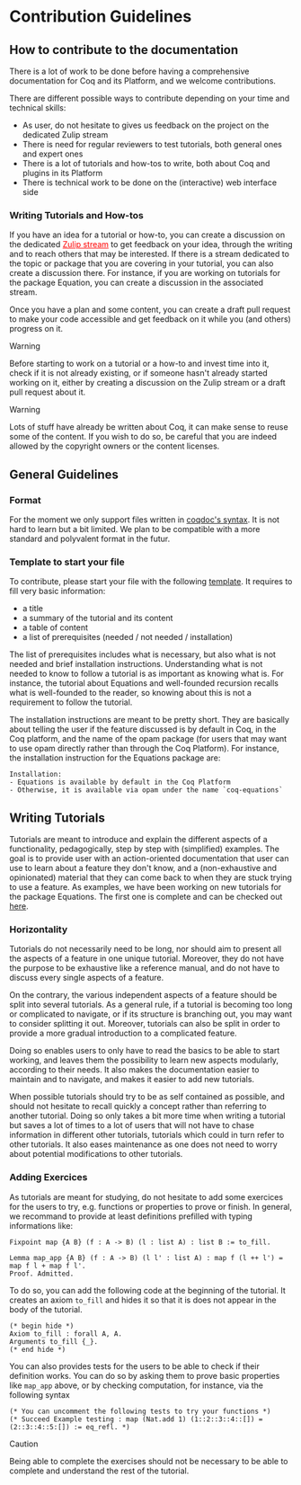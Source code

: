 
# Contribution Guidelines

## How to contribute to the documentation

There is a lot of work to be done before having a comprehensive documentation for Coq and its Platform, and we welcome contributions.

There are different possible ways to contribute depending on your time and technical skills:

- As user, do not hesitate to gives us feedback on the project on the dedicated Zulip stream
- There is need for regular reviewers to test tutorials, both general ones and expert ones
- There is a lot of tutorials and how-tos to write, both about Coq and plugins in its Platform
- There is technical work to be done on the (interactive) web interface side


### Writing Tutorials and How-tos
If you have an idea for a tutorial or how-to, you can create a discussion on the dedicated <span style="color:red"><u>Zulip stream</u></span>
to get feedback on your idea, through the writing and to reach others that may be interested.
If there is a stream dedicated to the topic or package that you are covering in your tutorial, you can also create a discussion there.
For instance, if you are working on tutorials for the package
Equation, you can create a discussion in the associated stream.

Once you have a plan and some content, you can create a draft pull request to make your code accessible
and get feedback on it while you (and others) progress on it.

> [!WARNING]
> Before starting to work on a tutorial or a how-to and invest time into it, check if it is not already existing,
> or if someone hasn't already started working on it, either by creating a discussion on the Zulip stream or a draft pull request about it.

> [!WARNING]
> Lots of stuff have already be written about Coq, it can make sense to reuse some of the content. 
> If you wish to do so, be careful that you are indeed allowed by the copyright owners or the content licenses.


## General Guidelines

### Format
For the moment we only support files written in [coqdoc's syntax](https://coq.inria.fr/doc/V8.19.0/refman/using/tools/coqdoc.html?highlight=coqdoc).
It is not hard to learn but a bit limited.
We plan to be compatible with a more standard and polyvalent format in the futur.

### Template to start your file
To contribute, please start your file with the following [template](https://github.com/Zimmi48/platform-docs/blob/main/template.md).
It requires to fill very basic information:
  - a title
  - a summary of the tutorial and its content
  - a table of content
  - a list of prerequisites (needed / not needed / installation)

  The list of prerequisites includes what is necessary, but also what is
  not needed and brief installation instructions.
  Understanding what is not needed to know to follow a tutorial is as
  important as knowing what is.
  For instance, the tutorial about Equations and well-founded recursion
  recalls what is well-founded to the reader, so knowing about this is not a
  requirement to follow the tutorial.

  The installation instructions are meant to be pretty short.
  They are basically about telling the user if the feature discussed is by
  default in Coq, in the Coq platform, and the name of the opam package
  (for users that may want to use opam directly rather than through the Coq Platform).
  For instance, the installation instruction for the Equations package are:
  ```
  Installation:
  - Equations is available by default in the Coq Platform
  - Otherwise, it is available via opam under the name `coq-equations`
  ```

## Writing Tutorials
Tutorials are meant to introduce and explain the different aspects of a functionality, pedagogically, step by step with (simplified) examples.
The goal is to provide user with an action-oriented documentation that user can use to learn about a feature they don't know,
and a (non-exhaustive and opinionated) material that they can come back to when they are stuck trying to use a feature.
As examples, we have been working on new tutorials for the package Equations. 
The first one is complete and can be checked out [here](https://github.com/Zimmi48/platform-docs/pull/1).

### Horizontality

Tutorials do not necessarily need to be long, nor should aim to present
all the aspects of a feature in one unique tutorial.
Moreover, they do not have the purpose to be exhaustive like a reference
manual, and do not have to discuss every single aspects of a feature.

On the contrary, the various independent aspects of a feature should be split into several tutorials.
As a general rule, if a tutorial is becoming too long or complicated to navigate, 
or if its structure is branching out, you may want to consider splitting it out.
Moreover, tutorials can also be split in order to provide a more gradual introduction to a complicated feature.

Doing so enables users to only have to read the basics to be able to start working, 
and leaves them the possibility to learn new aspects modularly, according to their needs.
It also makes the documentation easier to maintain and to navigate, and makes it easier to add new tutorials.

When possible tutorials should try to be as self contained as possible, 
and should not hesitate to recall quickly a concept rather than referring to another tutorial.
Doing so only takes a bit more time when writing a tutorial but saves a lot of times to a lot of users 
that will not have to chase information in different other tutorials, tutorials which could in turn refer to other tutorials.
It also eases maintenance as one does not need to worry about potential modifications to other tutorials.

### Adding Exercices
As tutorials are meant for studying, do not hesitate to add some exercices for the users to try, e.g. functions or properties to prove or finish.
In general, we recommand to provide at least definitions prefilled with typing informations like:

```
Fixpoint map {A B} (f : A -> B) (l : list A) : list B := to_fill.

Lemma map_app {A B} (f : A -> B) (l l' : list A) : map f (l ++ l') = map f l + map f l'.
Proof. Admitted.
```

To do so, you can add the following code at the beginning of the tutorial.
It creates an axiom `to_fill` and hides it so that it is does not appear in the body of the tutorial.
```
(* begin hide *)
Axiom to_fill : forall A, A.
Arguments to_fill {_}.
(* end hide *)
```

You can also provides tests for the users to be able to check if their definition works.
You can do so by asking them to prove basic properties like `map_app` above, or by checking computation, for instance, via the following syntax
```
(* You can uncomment the following tests to try your functions *)
(* Succeed Example testing : map (Nat.add 1) (1::2::3::4::[]) = (2::3::4::5:[]) := eq_refl. *)
```

> [!CAUTION]
> Being able to complete the exercises should not be necessary to be able
> to complete and understand the rest of the tutorial.

